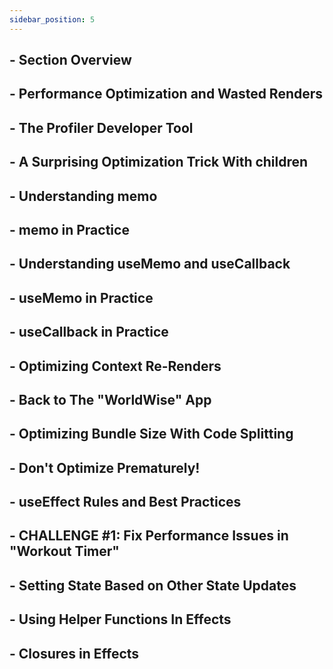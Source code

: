 ```yaml
---
sidebar_position: 5
---
```


## - Section Overview

## - Performance Optimization and Wasted Renders

## - The Profiler Developer Tool

## - A Surprising Optimization Trick With children

## - Understanding memo

## - memo in Practice

## - Understanding useMemo and useCallback

## - useMemo in Practice

## - useCallback in Practice

## - Optimizing Context Re-Renders

## - Back to The "WorldWise" App

## - Optimizing Bundle Size With Code Splitting

## - Don't Optimize Prematurely!

## - useEffect Rules and Best Practices

## - CHALLENGE #1: Fix Performance Issues in "Workout Timer"

## - Setting State Based on Other State Updates

## - Using Helper Functions In Effects

## - Closures in Effects
